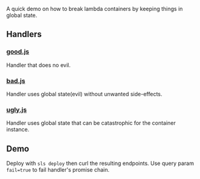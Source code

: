 A quick demo on how to break lambda containers by keeping things in global state.

## Handlers

### [good.js](good.js)
Handler that does no evil.

### [bad.js](bad.js)
Handler uses global state(evil) without unwanted side-effects.

### [ugly.js](ugly.js)
Handler uses global state that can be catastrophic for the container instance.

## Demo

Deploy with `sls deploy` then curl the resulting endpoints. Use query param `fail=true` to fail handler's promise chain.
